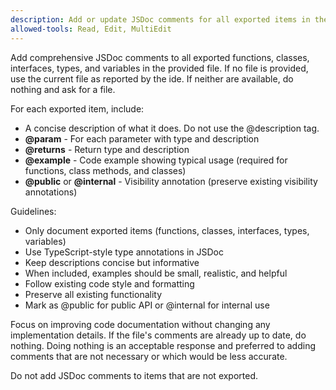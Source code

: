 ```yaml
---
description: Add or update JSDoc comments for all exported items in the provided file or directory.
allowed-tools: Read, Edit, MultiEdit
---
```


Add comprehensive JSDoc comments to all exported functions, classes, interfaces, types, and variables in the provided file. If no file is provided, use the current file as reported by the ide. If neither are available, do nothing and ask for a file.

For each exported item, include:

- A concise description of what it does. Do not use the @description tag.
- **@param** - For each parameter with type and description
- **@returns** - Return type and description
- **@example** - Code example showing typical usage (required for functions, class methods, and classes)
- **@public** or **@internal** - Visibility annotation (preserve existing visibility annotations)

Guidelines:

- Only document exported items (functions, classes, interfaces, types, variables)
- Use TypeScript-style type annotations in JSDoc
- Keep descriptions concise but informative
- When included, examples should be small, realistic, and helpful
- Follow existing code style and formatting
- Preserve all existing functionality
- Mark as @public for public API or @internal for internal use

Focus on improving code documentation without changing any implementation details. If the file's comments are already up to date, do nothing. Doing nothing is an acceptable response and preferred to adding comments that are not necessary or which would be less accurate.

Do not add JSDoc comments to items that are not exported.
